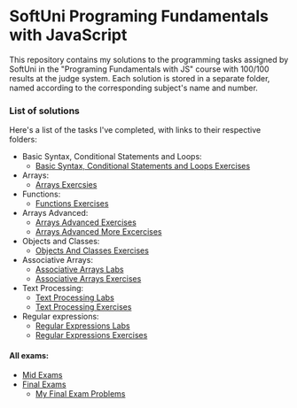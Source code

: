 # SoftUni Programing Fundamentals with JavaScript
This repository contains my solutions to the programming tasks assigned by SoftUni in the "Programing Fundamentals with JS" course with 100/100 results at the judge system. Each solution is stored in a separate folder, named according to the corresponding subject's name and number.

### List of solutions
Here's a list of the tasks I've completed, with links to their respective folders:

* Basic Syntax, Conditional Statements and Loops:
  * [Basic Syntax, Conditional Statements and Loops Exercises](./1.BasicSyntaxEXC)
* Arrays:
  * [Arrays Exercsies](./3.ArraysEXC)
* Functions:
  * [Functions Exercises](./4.FunctionsEXC)
* Arrays Advanced:
  * [Arrays Advanced Exercises](./5.ArraysAdvancedEXC)
  * [Arrays Advanced More Excercises](./5.ArraysAdvancedMoreEXC)
* Objects and Classes:
  * [Objects And Classes Exercises](./6.ObjectsAndClassesEXC)
* Associative Arrays:
  * [Associative Arrays Labs](./7.AssociativeArraysLAB)
  * [Associative Arrays Exercises](./7.AssociativeArraysEXC)
* Text Processing:
  * [Text Processing Labs](./8.TextProcessingLAB)
  * [Text Processing Exercises](./8.TextProcessingEXC)
* Regular expressions:
  * [Regular Expressions Labs](./9.RegExLAB)
  * [Regular Expressions Exercises](./9.RegExEXC)
  
#### All exams:
* [Mid Exams](./AllMidExams)
* [Final Exams](./AllFinalExams)
  * [My Final Exam Problems](./MyFinalExam)
